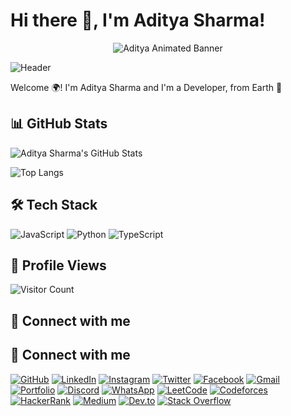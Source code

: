 # Hi there 👋, I'm Aditya Sharma!
<p align="center">
  <img src="https://i.imgur.com/XE7cPDU.gif" alt="Aditya Animated Banner" />
</p>

![Header](#)

Welcome 🌍! I'm Aditya Sharma and I'm a Developer, from Earth 🚀

## 📊 GitHub Stats

![Aditya Sharma's GitHub Stats](https://github-readme-stats.vercel.app/api?username=aditya14sharma01&show_icons=true&theme=radical)

![Top Langs](https://github-readme-stats.vercel.app/api/top-langs/?username=aditya14sharma01&layout=compact&theme=radical)

## 🛠 Tech Stack

![JavaScript](https://img.shields.io/badge/-JavaScript-black?style=flat-square&logo=javascript)
![Python](https://img.shields.io/badge/-Python-black?style=flat-square&logo=python)
![TypeScript](https://img.shields.io/badge/-TypeScript-black?style=flat-square&logo=typescript)

## 👀 Profile Views

![Visitor Count](https://profile-counter.glitch.me/aditya14sharma01/count.svg)

## 🤝 Connect with me

## 🤝 Connect with me

[![GitHub](https://img.shields.io/badge/GitHub-333?style=for-the-badge&logo=github&logoColor=white)](https://github.com/Aditya14Sharma01)
[![LinkedIn](https://img.shields.io/badge/LinkedIn-0077B5?style=for-the-badge&logo=linkedin&logoColor=white)](your-linkedin-link)
[![Instagram](https://img.shields.io/badge/Instagram-E4405F?style=for-the-badge&logo=instagram&logoColor=white)](your-instagram-link)
[![Twitter](https://img.shields.io/badge/Twitter-1DA1F2?style=for-the-badge&logo=twitter&logoColor=white)](your-twitter-link)
[![Facebook](https://img.shields.io/badge/Facebook-1877F2?style=for-the-badge&logo=facebook&logoColor=white)](your-facebook-link)
[![Gmail](https://img.shields.io/badge/Gmail-D14836?style=for-the-badge&logo=gmail&logoColor=white)](mailto:your-email@gmail.com)
[![Portfolio](https://img.shields.io/badge/Portfolio-000000?style=for-the-badge&logo=firefox&logoColor=white)](your-portfolio-link)
[![Discord](https://img.shields.io/badge/Discord-7289DA?style=for-the-badge&logo=discord&logoColor=white)](your-discord-link)
[![WhatsApp](https://img.shields.io/badge/WhatsApp-25D366?style=for-the-badge&logo=whatsapp&logoColor=white)](https://wa.me/your-number)
[![LeetCode](https://img.shields.io/badge/LeetCode-FFA116?style=for-the-badge&logo=leetcode&logoColor=black)](your-leetcode-link)
[![Codeforces](https://img.shields.io/badge/Codeforces-1F8ACB?style=for-the-badge&logo=codeforces&logoColor=white)](your-codeforces-link)
[![HackerRank](https://img.shields.io/badge/HackerRank-2EC866?style=for-the-badge&logo=hackerrank&logoColor=white)](your-hackerrank-link)
[![Medium](https://img.shields.io/badge/Medium-000000?style=for-the-badge&logo=medium&logoColor=white)](your-medium-link)
[![Dev.to](https://img.shields.io/badge/Dev.to-0A0A0A?style=for-the-badge&logo=devdotto&logoColor=white)](your-devto-link)
[![Stack Overflow](https://img.shields.io/badge/StackOverflow-FE7A16?style=for-the-badge&logo=stackoverflow&logoColor=white)](your-stackoverflow-link)
